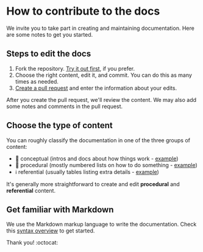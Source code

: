 # How to contribute to the docs

We invite you to take part in creating and maintaining documentation. Here are some notes to get you started.

## Steps to edit the docs

1. Fork the repository. [Try it out first](<https://help.github.com/en/articles/fork-a-repo#fork-an-example-repository>), if you prefer.
2. Choose the right content, edit it, and commit. You can do this as many times as needed.
3. [Create a pull request](<https://help.github.com/en/articles/creating-a-pull-request-from-a-fork>) and enter the information about your edits.

After you create the pull request, we'll review the content. We may also add some notes and comments in the pull request.

## Choose the type of content

You can roughly classify the documentation in one of the three groups of content:

* :blue_book: conceptual (intros and docs about how things work - [example](../src/managing-the-applications-lifecycle/containers/intro.md))
* :hammer: procedural (mostly numbered lists on how to do something - [example](../src/develop/ui/screen-templates-create/intro.md))
* :information_source: referential (usually tables listing extra details - [example](../src/ref/apis/outsystems-api-requestinfo-api.md))

It's generally more straightforward to create and edit **procedural** and **referential** content. 

## Get familiar with Markdown

We use the Markdown markup language to write the documentation. Check this [syntax overview](<https://guides.github.com/features/mastering-markdown/#syntax>) to get started.

Thank you! :octocat:
